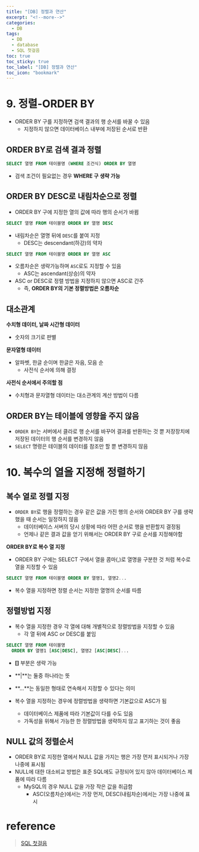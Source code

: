 ```yaml
---
title: "[DB] 정렬과 연산"
excerpt: "<!--more-->"
categories:
  - DB
tags:
  - DB
  - database
  - SQL 첫걸음
toc: true
toc_sticky: true
toc_label: "[DB] 정렬과 연산"
toc_icon: "bookmark"
---
```


# 9. 정렬-ORDER BY

- ORDER BY 구를 지정하면 검색 결과의 행 순서를 바꿀 수 있음
  - 지정하지 않으면 데이터베이스 내부에 저장된 순서로 반환

## ORDER BY로 검색 결과 정렬

```sql
SELECT 열명 FROM 테이블명 (WHERE 조건식) ORDER BY 열명
```

- 검색 조건이 필요없는 경우 **WHERE 구 생략 가능**

## ORDER BY DESC로 내림차순으로 정렬

- ORDER BY 구에 지정한 열의 값에 따라 행의 순서가 바뀜

```sql
SELECT 열명 FROM 테이블명 ORDER BY 열명 DESC
```

- 내림차순은 열명 뒤에 `DESC`를 붙여 지정
  - DESC는 descendant(하강)의 약자

```sql
SELECT 열명 FROM 테이블명 ORDER BY 열명 ASC
```

- 오름차순은 생략가능하며 `ASC`로도 지정할 수 있음
  - ASC는 ascendant(상승)의 약자
- ASC or DESC로 정렬 방법을 지정하지 않으면 ASC로 간주
  - 즉, **ORDER BY의 기본 정렬방법은 오름차순**

## 대소관계

**수치형 데이터, 날짜 시간형 데이터**

- 숫자의 크기로 판별

**문자열형 데이터**

- 알파벳, 한글 순이며 한글은 자음, 모음 순
  - 사전식 순서에 의해 결정

**사전식 순서에서 주의할 점**

- 수치형과 문자열형 데이터는 대소관계의 계산 방법이 다름

## ORDER BY는 테이블에 영향을 주지 않음

- `ORDER BY`는 서버에서 클라로 행 순서를 바꾸어 결과를 반환하는 것 뿐 저장장치에 저장된 데이터의 행 순서를 변경하지 않음
- `SELECT` 명령은 테이블의 데이터를 참조만 할 뿐 변경하지 않음

# 10. 복수의 열을 지정해 정렬하기

## 복수 열로 정렬 지정

- `ORDER BY`로 행을 정렬하는 경우 같은 값을 가진 행의 순서와 ORDER BY 구를 생략했을 때 순서는 일정하지 않음
  - 데이터베이스 서버의 당시 상황에 따라 어떤 순서로 행을 반환할지 결정됨
  - 언제나 같은 결과 값을 얻기 위해서는 ORDER BY 구로 순서를 지정해야함

**ORDER BY로 복수 열 지정**

- ORDER BY 구에는 SELECT 구에서 열을 콤마(,)로 열명을 구분한 것 처럼 복수로 열을 지정할 수 있음

```sql
SELECT 열명 FROM 테이블명 ORDER BY 열명1, 열명2...
```

- 복수 열을 지정하면 정렬 순서는 지정한 열명의 순서를 따름

## 정렬방법 지정

- 복수 열을 지정한 경우 각 열에 대해 개별적으로 정렬방법을 지정할 수 있음
  - 각 열 뒤에 ASC or DESC를 붙임

```sql
SELECT 열명 FROM 테이블명
  ORDER BY 열명1 [ASC|DESC], 열명2 [ASC|DESC]...
```

- **[]** 부분은 생략 가능
- **\|**는 둘중 하나라는 뜻
- **...**는 동일한 형태로 연속해서 지정할 수 있다는 의미

- 복수 열을 지정하는 경우에 정렬방법을 생략하면 기본값으로 ASC가 됨
  - 데이터베이스 제품에 따라 기본값이 다를 수도 있음
  - 가독성을 위해서 가능한 한 정렬방법을 생략하지 않고 표기하는 것이 좋음

## NULL 값의 정렬순서

- ORDER BY로 지정한 열에서 NULL 값을 가지는 행은 가장 먼저 표시되거나 가장 나중에 표시됨
- NULL에 대한 대소비교 방법은 표준 SQL에도 규정되어 있지 않아 데이터베이스 제품에 따라 다름
  - MySQL의 경우 NULL 값을 가장 작은 값을 취급함
    - ASC(오름차순)에서는 가장 먼저, DESC(내림차순)에서는 가장 나중에 표시


# reference

> [SQL 첫걸음](https://www.aladin.co.kr/shop/wproduct.aspx?ItemId=69025381)